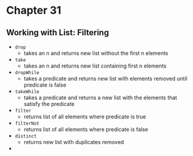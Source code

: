 # Chapter 31

## Working with List: Filtering
- `drop`
  - takes an n and returns new list without the first n elements
- `take`
  - takes an n and returns new list containing first n elements
- `dropWhile`
  - takes a predicate and returns new list with elements removed until predicate is false
- `takeWhile`
  - takes a predicate and returns a new list with the elements that satisfy the predicate
- `filter`
  - returns list of all elements where predicate is true
- `filterNot`
  - returns list of all elements where predicate is false
- `distinct`
  - returns new list with duplicates removed
- 
